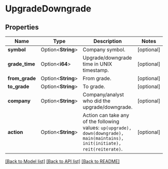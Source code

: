 # UpgradeDowngrade

## Properties

Name | Type | Description | Notes
------------ | ------------- | ------------- | -------------
**symbol** | Option<**String**> | Company symbol. | [optional]
**grade_time** | Option<**i64**> | Upgrade/downgrade time in UNIX timestamp. | [optional]
**from_grade** | Option<**String**> | From grade. | [optional]
**to_grade** | Option<**String**> | To grade. | [optional]
**company** | Option<**String**> | Company/analyst who did the upgrade/downgrade. | [optional]
**action** | Option<**String**> | Action can take any of the following values: <code>up(upgrade), down(downgrade), main(maintains), init(initiate), reit(reiterate)</code>. | [optional]

[[Back to Model list]](../README.md#documentation-for-models) [[Back to API list]](../README.md#documentation-for-api-endpoints) [[Back to README]](../README.md)



